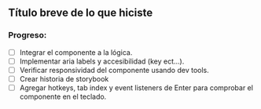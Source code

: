 ## Título breve de lo que hiciste

### Progreso:

 - [ ] Integrar el componente a la lógica.
 - [ ] Implementar aria labels y accesibilidad (key ect...).
 - [ ] Verificar responsividad del componente usando dev tools.
 - [ ] Crear historia de storybook
 - [ ] Agregar hotkeys, tab index y event listeners de Enter para comprobar el componente en el teclado.
